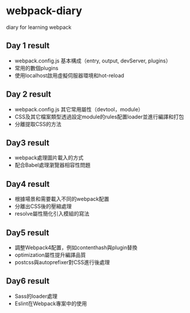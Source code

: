 # webpack-diary
diary for learning webpack

## Day 1 result
- webpack.config.js 基本構成（entry, output, devServer, plugins）
- 常用的數個plugins
- 使用localhost啟用虛擬伺服器環境和hot-reload

## Day 2 result
- webpack.config.js 其它常用屬性（devtool，module）
- CSS及其它檔案類型透過設定module的rules配置loader並進行編譯和打包
- 分離提取CSS的方法

## Day3 result
- webpack處理圖片載入的方式
- 配合Babel處理瀏覽器相容性問題

## Day4 result
- 根據場景和需要載入不同的webpack配置
- 分離出CSS後的壓縮處理
- resolve屬性簡化引入模組的寫法

## Day5 result
- 調整Webpack4配置，例如contenthash與plugin替換
- optimization屬性提升編譯品質
- postcss與autoprefixer對CSS進行後處理

## Day6 result
- Sass的loader處理
- Eslint在Webpack專案中的使用